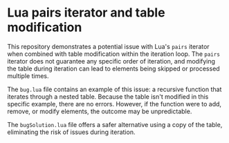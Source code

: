 # Lua pairs iterator and table modification

This repository demonstrates a potential issue with Lua's `pairs` iterator when combined with table modification within the iteration loop.  The `pairs` iterator does not guarantee any specific order of iteration, and modifying the table during iteration can lead to elements being skipped or processed multiple times.

The `bug.lua` file contains an example of this issue: a recursive function that iterates through a nested table.  Because the table isn't modified in this specific example, there are no errors. However, if the function were to add, remove, or modify elements, the outcome may be unpredictable.

The `bugSolution.lua` file offers a safer alternative using a copy of the table, eliminating the risk of issues during iteration.
